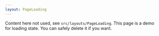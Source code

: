 ```yaml
---
layout: PageLoading
---
```

Content here not used, see ``src/layouts/PageLoading``.
This page is a demo for loading state.
You can safely delete it if you want.
